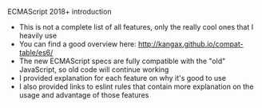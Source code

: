 ECMAScript 2018+ introduction
- This is not a complete list of all features, only the really cool ones that I heavily use
- You can find a good overview here: http://kangax.github.io/compat-table/es6/
- The new ECMAScript specs are fully compatible with the "old" JavaScript, so old code will continue working
- I provided explanation for each feature on why it's good to use
- I also provided links to eslint rules that contain more explanation on the usage and advantage of those features
